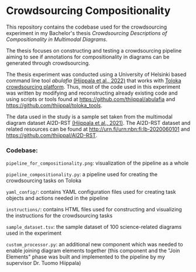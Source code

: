 # Crowdsourcing Compositionality

This repository contains the codebase used for the crowdsourcing experiment in my Bachelor's thesis *Crowdsourcing Descriptions of Compositionality in Multimodal Diagrams*.

The thesis focuses on constructing and testing a crowdsourcing pipeline aiming to see if annotations for compositionality in diagrams can be generated through crowdsourcing.

The thesis experiment was conducted using a University of Helsinki based command line tool *abulafia* [(Hiippala et al., 2022)](https://aclanthology.org/2022.latechclfl-1.2/ "Developing a tool for fair and reproducible use of paid crowdsourcing in the digital humanities") that works with [Toloka crowdsourcing platform](https://toloka.ai/). Thus, most of the code used in this experiment was written by modifying and reconstructing already existing code and using scripts or tools found at https://github.com/thiippal/abulafia and https://github.com/thiippal/toloka_tools.

The data used in the study is a sample set taken from the multimodal diagram dataset AI2D-RST [(Hiippala et al., 2021)](https://doi.org/10.1007/s10579-020-09517-1 "AI2D-RST: a multimodal corpus of 1000 primary school science diagrams"). The AI2D-RST dataset and related resources can be found at http://urn.fi/urn:nbn:fi:lb-2020060101 and https://github.com/thiippal/AI2D-RST.


### Codebase:

`pipeline_for_compositionality.png`: visualization of the pipeline as a whole

`pipeline_compositionality.py`: a pipeline used for creating the crowdsourcing tasks on Toloka

`yaml_config/`: contains YAML configuration files used for creating task objects and actions needed in the pipeline

`instructions/`: contains HTML files used for constructing and visualizing the instructions for the crowdsourcing tasks

`sample_dataset.tsv`: the sample dataset of 100 science-related diagrams used in the experiment

`custom_processor.py`: an additional new component which was needed to enable joining diagram elements together (this component and the "Join Elements" phase was built and implemented to the pipeline by my supervisor Dr. Tuomo Hiippala)